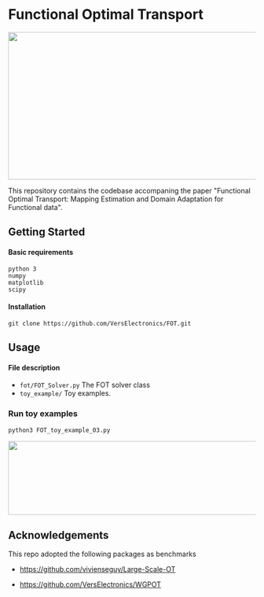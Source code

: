 # Functional Optimal Transport

<img src="https://raw.githubusercontent.com/VersElectronics/FOT/master/files/swiss_roll.gif" height="300" width="1000">

This repository contains the codebase accompaning the 
paper "Functional Optimal Transport: Mapping Estimation and Domain Adaptation for Functional data".


## Getting Started

#### Basic requirements

```
python 3
numpy
matplotlib
scipy
```
#### Installation
```angular2html
git clone https://github.com/VersElectronics/FOT.git
```


## Usage 


#### File description
* `fot/FOT_Solver.py`   The FOT solver class
* `toy_example/`    Toy examples.


### Run toy examples

```python
python3 FOT_toy_example_03.py
```
<img src="https://raw.githubusercontent.com/VersElectronics/FOT/master/files/toy_example_03.png" height="150" width="600">

[comment]: <> (### Robot-arm)

[comment]: <> (#### Comparison)

[comment]: <> (#### Advanced Usage)

[comment]: <> (Start by creating an FOT solver class and input the data.)

[comment]: <> (```python)

[comment]: <> (from FOT import xxx)

[comment]: <> (```)

[comment]: <> (Set the initial values)

[comment]: <> (```python)

[comment]: <> (GFOT_optimizer.Set_Initial_Variables&#40;ini_A=ini_A, ini_Pi=ini_Pi,)

[comment]: <> (                                         ini_lbd_k=lbd_k, ini_lbd_l=lbd_l,)

[comment]: <> (                                         ini_lbd_i=lbd_i, s_mat=s_mat&#41;)

[comment]: <> (```)

[comment]: <> (Set the parameters for )


## Acknowledgements

This repo adopted the following packages as benchmarks

* https://github.com/vivienseguy/Large-Scale-OT

* https://github.com/VersElectronics/WGPOT
